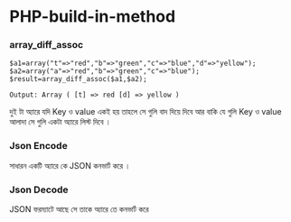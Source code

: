 # PHP-build-in-method
### array_diff_assoc

```
$a1=array("t"=>"red","b"=>"green","c"=>"blue","d"=>"yellow");
$a2=array("a"=>"red","b"=>"green","c"=>"blue");
$result=array_diff_assoc($a1,$a2); 

Output: Array ( [t] => red [d] => yellow )
```

 দুই টা অ্যারে যদি Key ও value একই হয় তাহলে সে গুলি বাদ দিয়ে দিবে আর বাকি যে গুলি Key ও value আলাদা সে গুলি একটা অ্যারে লিস্ট দিবে । 


 ### Json Encode 
 সাধারন একটি অ্যারে কে JSON কনভার্ট করে ।
 ### Json Decode
 JSON ফরম্যাটে আছে সে তাকে অ্যারে তে কনভার্ট করে 
